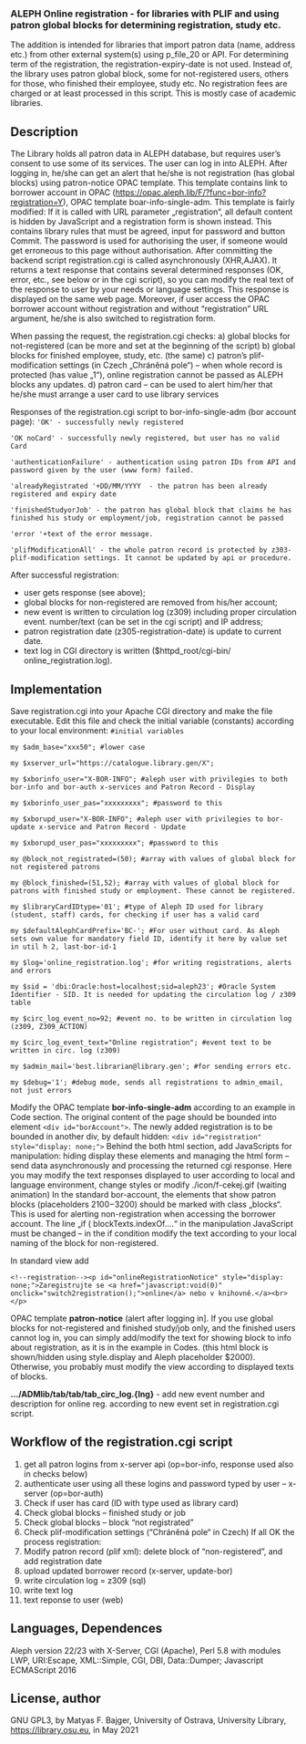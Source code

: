 ### ALEPH Online registration - for libraries with PLIF and using patron global blocks for determining registration, study etc.

The addition is intended for libraries that import patron data (name, address etc.) from other external system(s) using p_file_20 or API. For determining term of the registration, the registration-expiry-date is not used. Instead of, the library uses patron global block, some for not-registered users, others for those, who finished their employee, study etc. No registration fees are charged or at least processed in this script. This is mostly case of academic libraries.

## Description
The Library holds all patron data in ALEPH database, but requires user’s consent to use some of its services. The user can log in into ALEPH. After logging in, he/she can get an alert that he/she is not registration (has global blocks) using patron-notice OPAC template. This template contains link to borrower account in OPAC (https://opac.aleph.lib/F/?func=bor-info?registration=Y), OPAC template boar-info-single-adm.  This template is fairly modified: If it is called with URL parameter „registration“, all default content is hidden by JavaScript and a registration form is shown instead. This contains library rules that must be agreed, input for password and button Commit. The password is used for authorising the user, if someone would get erroneous to this page without authorisation. After committing the backend script registration.cgi is called asynchronously (XHR,AJAX). It returns a text response that contains several determined responses (OK, error, etc., see below or in the cgi script), so you can modify the real text of the response to user by your needs or language settings. This response is displayed on the same web page. Moreover, if user access the OPAC borrower account without registration and without “registration” URL argument, he/she is also switched to registration form.

When passing the request, the registration.cgi checks:
a)	global blocks for not-registered (can be more and set at the beginning of the script)
b)	global blocks for finished employee, study, etc. (the same)
c)	patron’s plif-modification settings (in Czech „Chráněná pole“) – when whole record is protected (has value „1“), online registration cannot be passed as ALEPH blocks any updates.
d)	patron card – can be used to alert him/her that he/she must arrange a user card to use library services

Responses of the registration.cgi script to bor-info-single-adm (bor account page):
   `'OK' - successfully newly registered`

   `'OK noCard' - successfully newly registered, but user has no valid Card`

   `'authenticationFailure' - authentication using patron IDs from API and password given by the user (www form) failed.`

   `'alreadyRegistrated '+DD/MM/YYYY  - the patron has been already registered and expiry date`

   `'finishedStudyorJob' - the patron has global block that claims he has finished his study or employment/job, registration cannot be passed`

   `'error '+text of the error message.`

   `'plifModificationAll' - the whole patron record is protected by z303-plif-modification settings. It cannot be updated by api or procedure.`

After successful registration:
-	user gets response (see above);
-	global blocks for non-registered are removed from his/her account;
-	new event is written to circulation log (z309) including proper circulation event. number/text (can be set in the cgi script) and IP address;
-	patron registration date (z305-registration-date) is update to current date.
-	text log in CGI directory is written ($httpd_root/cgi-bin/ online_registration.log).

## Implementation
Save registration.cgi into your Apache CGI directory and make the file executable. Edit this file and check the initial variable (constants) according to your local environment:
`#initial variables`

`my $adm_base="xxx50"; #lower case`

`my $xserver_url="https://catalogue.library.gen/X";`

`my $xborinfo_user="X-BOR-INFO"; #aleph user with privilegies to both bor-info and bor-auth x-services and Patron Record - Display`

`my $xborinfo_user_pas="xxxxxxxxx"; #password to this`

`my $xborupd_user="X-BOR-INFO"; #aleph user with privilegies to bor-update x-service and Patron Record - Update`

`my $xborupd_user_pas="xxxxxxxxx"; #password to this`

`my @block_not_registrated=(50); #array with values of global block for not registered patrons`

`my @block_finished=(51,52); #array with values of global block for patrons with finished study or employment. These cannot be registered.`

`my $libraryCardIDtype='01'; #type of Aleph ID used for library (student, staff) cards, for checking if user has a valid card`

`my $defaultAlephCardPrefix='BC-'; #For user without card. As Aleph sets own value for mandatory field ID, identify it here by value set in util h 2, last-bor-id-1 `

`my $log='online_registration.log'; #for writing registrations, alerts and errors`

`my $sid = 'dbi:Oracle:host=localhost;sid=aleph23'; #Oracle System Identifier - SID. It is needed for updating the circulation log / z309 table`

`my $circ_log_event_no=92; #event no. to be written in circulation log (z309, Z309_ACTION)`

`my $circ_log_event_text="Online registration"; #event text to be written in circ. log (z309)`

`my $admin_mail='best.librarian@library.gen'; #for sending errors etc.`

`my $debug='1'; #debug mode, sends all registrations to admin_email, not just errors`



Modify the OPAC template **bor-info-single-adm** according to an example in Code section. The original content of the page should be bounded into element `<div id="borAccount">`. The newly added registration is to be bounded in another div, by default hidden: `<div id="registration" style="display: none;">`
Behind the both html section, add JavaScripts for manipulation: hiding display these elements and managing the html form – send data asynchronously and processing the returned cgi response. Here you may modify the text responses displayed to user according to local and language environment, change styles or modify ./icon/f-cekej.gif (waiting animation)
In the standard bor-account, the elements that show patron blocks (placeholders $2100-$3200) should be marked with class „blocks“. This is used for alerting non-registration when accessing the borrower account. The line „if ( blockTexts.indexOf….“ in the manipulation JavaScript must be changed – in the if condition modify the text according to your local naming of the block for non-registered.

In standard view add

`<!--registration--><p id="onlineRegistrationNotice" style="display: none;">Zaregistrujte se <a href="javascript:void(0)" onclick="switch2registration();">online</a> nebo v knihovně.</a><br></p>`


OPAC template **patron-notice** (alert after logging in].  If you use global blocks for not-registered and finished study/job only, and the finished users cannot log in, you can simply add/modify the text for showing block to info about registration, as it is in the example in Codes. (this html block is shown/hidden using style.display and Aleph placeholder $2000). Otherwise, you probably must modify the view according to displayed texts of blocks.

**.../ADMlib/tab/tab/tab_circ_log.{lng}** - add new event number and description for online reg. according to new event set in registration.cgi script.


## Workflow of the **registration.cgi** script
1.	get all patron logins from x-server api (op=bor-info, response used also in checks below)
2.	authenticate user using all these logins and password typed by user – x-server (op=bor-auth)
3.	Check if user has card (ID with type used as library card) 
4.	Check global blocks – finished study or job
5.	Check global blocks – block “not registrated”
6.	Check plif-modification settings (“Chráněná pole“ in Czech)
If all OK the process registration:
7.	Modify patron record (plif xml): delete block of “non-registered”, and add registration date
8.	upload updated borrower record (x-server, update-bor)
9.	write circulation log = z309 (sql)
10.	write text log
11.	text reponse to user (web)



## Languages, Dependences
Aleph version 22/23 with X-Server, CGI (Apache), Perl 5.8 with modules LWP, URI:Escape, XML::Simple, CGI, DBI, Data::Dumper; Javascript ECMAScript 2016




## License, author
GNU GPL3, by Matyas F. Bajger, University of Ostrava, University Library, https://library.osu.eu, in May 2021

